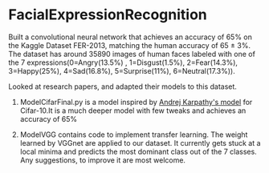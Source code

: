 # FacialExpressionRecognition

Built a convolutional neural network that achieves an accuracy of 65% on the Kaggle Dataset FER-2013,
matching the human accuracy of 65 ± 3%.
The dataset has around 35890 images of human faces labeled with one of the 7 expressions(0=Angry(13.5%) , 1=Disgust(1.5%), 2=Fear(14.3%), 3=Happy(25%), 4=Sad(16.8%), 5=Surprise(11%), 6=Neutral(17.3%)).

Looked at research papers, and adapted their models to this dataset. 

1. ModelCifarFinal.py is a model inspired by [Andrej Karpathy's model](https://github.com/fchollet/keras/blob/master/examples/cifar10_cnn.py) for Cifar-10.It is a much deeper model with few tweaks and achieves an accuracy of 65%

2. ModelVGG contains code to implement transfer learning. The weight learned by VGGnet are applied to our dataset. It currently gets stuck at a local minima and predicts the most dominant class out of the 7 classes. Any suggestions, to improve it are most welcome.
